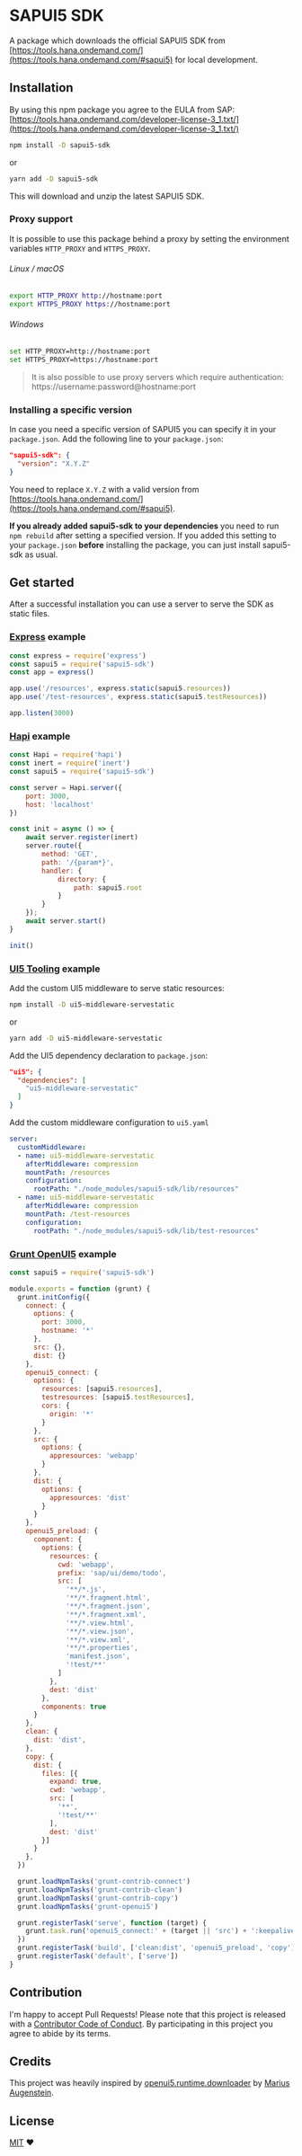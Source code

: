 # SAPUI5 SDK
A package which downloads the official SAPUI5 SDK from [https://tools.hana.ondemand.com/](https://tools.hana.ondemand.com/#sapui5) for local development.

## Installation
By using this npm package you agree to the EULA from SAP: [https://tools.hana.ondemand.com/developer-license-3_1.txt/](https://tools.hana.ondemand.com/developer-license-3_1.txt/)
```bash
npm install -D sapui5-sdk
```
or
```bash
yarn add -D sapui5-sdk
```
This will download and unzip the latest SAPUI5 SDK.

### Proxy support
It is possible to use this package behind a proxy by setting the environment variables `HTTP_PROXY` and `HTTPS_PROXY`.

###### Linux / macOS
```bash
export HTTP_PROXY http://hostname:port
export HTTPS_PROXY https://hostname:port
```

###### Windows
```bash
set HTTP_PROXY=http://hostname:port
set HTTPS_PROXY=https://hostname:port
```

> It is also possible to use proxy servers which require authentication: https://username:password@hostname:port

### Installing a specific version
In case you need a specific version of SAPUI5 you can specify it in your `package.json`.
Add the following line to your `package.json`:
```json
"sapui5-sdk": {
  "version": "X.Y.Z"
}
```
You need to replace `X.Y.Z` with a valid version from [https://tools.hana.ondemand.com/](https://tools.hana.ondemand.com/#sapui5).

**If you already added sapui5-sdk to your dependencies** you need to run `npm rebuild` after setting a specified version. If you added this setting to your `package.json` **before** installing the package, you can just install sapui5-sdk as usual.

## Get started
After a successful installation you can use a server to serve the SDK as static files.


### [Express](https://github.com/expressjs/express) example
```javascript
const express = require('express')
const sapui5 = require('sapui5-sdk')
const app = express()

app.use('/resources', express.static(sapui5.resources))
app.use('/test-resources', express.static(sapui5.testResources))

app.listen(3000)
```

### [Hapi](https://github.com/hapijs/hapi) example
```javascript
const Hapi = require('hapi')
const inert = require('inert')
const sapui5 = require('sapui5-sdk')

const server = Hapi.server({
    port: 3000,
    host: 'localhost'
})

const init = async () => {
    await server.register(inert)
    server.route({
        method: 'GET',
        path: '/{param*}',
        handler: {
            directory: {
                path: sapui5.root
            }
        }
    });
    await server.start()
}

init()
```

### [UI5 Tooling](https://github.com/SAP/ui5-tooling/) example
Add the custom UI5 middleware to serve static resources:
```bash
npm install -D ui5-middleware-servestatic
```
or
```bash
yarn add -D ui5-middleware-servestatic
```

Add the UI5 dependency declaration to `package.json`:
```json
"ui5": {
  "dependencies": [
    "ui5-middleware-servestatic"
  ]
}
```

Add the custom middleware configuration to `ui5.yaml`
```yaml
server:
  customMiddleware:
  - name: ui5-middleware-servestatic
    afterMiddleware: compression
    mountPath: /resources
    configuration:
      rootPath: "./node_modules/sapui5-sdk/lib/resources"
  - name: ui5-middleware-servestatic
    afterMiddleware: compression
    mountPath: /test-resources
    configuration:
      rootPath: "./node_modules/sapui5-sdk/lib/test-resources"
```

### [Grunt OpenUI5](https://github.com/SAP/grunt-openui5) example
```javascript
const sapui5 = require('sapui5-sdk')

module.exports = function (grunt) {
  grunt.initConfig({
    connect: {
      options: {
        port: 3000,
        hostname: '*'
      },
      src: {},
      dist: {}
    },
    openui5_connect: {
      options: {
        resources: [sapui5.resources],
        testresources: [sapui5.testResources],
        cors: {
          origin: '*'
        }
      },
      src: {
        options: {
          appresources: 'webapp'
        }
      },
      dist: {
        options: {
          appresources: 'dist'
        }
      }
    },
    openui5_preload: {
      component: {
        options: {
          resources: {
            cwd: 'webapp',
            prefix: 'sap/ui/demo/todo',
            src: [
              '**/*.js',
              '**/*.fragment.html',
              '**/*.fragment.json',
              '**/*.fragment.xml',
              '**/*.view.html',
              '**/*.view.json',
              '**/*.view.xml',
              '**/*.properties',
              'manifest.json',
              '!test/**'
            ]
          },
          dest: 'dist'
        },
        components: true
      }
    },
    clean: {
      dist: 'dist',
    },
    copy: {
      dist: {
        files: [{
          expand: true,
          cwd: 'webapp',
          src: [
            '**',
            '!test/**'
          ],
          dest: 'dist'
        }]
      }
    },
  })

  grunt.loadNpmTasks('grunt-contrib-connect')
  grunt.loadNpmTasks('grunt-contrib-clean')
  grunt.loadNpmTasks('grunt-contrib-copy')
  grunt.loadNpmTasks('grunt-openui5')

  grunt.registerTask('serve', function (target) {
    grunt.task.run('openui5_connect:' + (target || 'src') + ':keepalive')
  })
  grunt.registerTask('build', ['clean:dist', 'openui5_preload', 'copy'])
  grunt.registerTask('default', ['serve'])
}
```

## Contribution
I'm happy to accept Pull Requests! Please note that this project is released with a [Contributor Code of Conduct](https://github.com/bastilimbach/sapui5-downloader/blob/master/CODE_OF_CONDUCT.md). By participating in this project you agree to abide by its terms.

## Credits
This project was heavily inspired by [openui5.runtime.downloader](https://github.com/maugenst/openui5.runtime.downloader) by [Marius Augenstein](https://github.com/maugenst).

## License
[MIT](https://github.com/bastilimbach/sapui5-downloader/blob/master/packages/sapui5-sdk/LICENSE) :heart:
